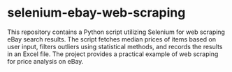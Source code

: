 # selenium-ebay-web-scraping
This repository contains a Python script utilizing Selenium for web scraping eBay search results. The script fetches median prices of items based on user input, filters outliers using statistical methods, and records the results in an Excel file. The project provides a practical example of web scraping for price analysis on eBay.
